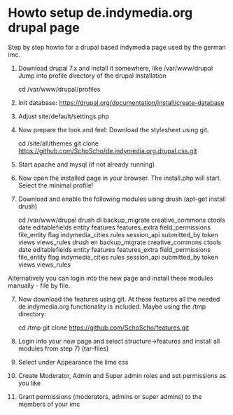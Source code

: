 Howto setup de.indymedia.org drupal page
========================================

Step by step howto for a drupal based indymedia page used by the german imc.

1) Download drupal 7.x and install it somewhere, like /var/www/drupal
Jump into profile directory of the drupal installation 

      cd /var/www/drupal/profiles
  
2) Init database: https://drupal.org/documentation/install/create-database

3) Adjust site/default/settings.php

4) Now prepare the look and feel: Download the stylesheet using git. 

      cd <installdir>/site/all/themes
      git clone https://github.com/SchoScho/de.indymedia.org.drupal.css.git

5) Start apache and mysql (if not already running) 

6) Now open the installed page in your browser. The install.php will start. Select the minimal profile!

7) Download and enable the following modules using drush (apt-get install drush)

    cd /var/www/drupal
    drush dl backup_migrate creative_commons ctools date editablefields entity features features_extra field_permissions file_entity flag indymedia_cities rules session_api submitted_by token views views_rules 
    drush en backup_migrate creative_commons ctools date editablefields entity features features_extra field_permissions file_entity flag indymedia_cities rules session_api submitted_by token views views_rules 

Alternatively you can login into the new page and install these modules manually - file by file. 
    
7) Now download the features using git. At these features all the needed de.indymedia.org functionality is included. Maybe using the /tmp directory: 

   cd /tmp
   git clone https://github.com/SchoScho/features.git

8) Login into your new page and select structure->features and install all modules from step 7) (tar-files)

9) Select under Appearance the lime css


10) Create Moderator, Admin and Super admin roles and set permissions as you like

11) Grant permissions (moderators, admins or super admins) to the members of your imc

